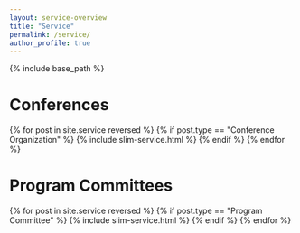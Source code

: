 ```yaml
---
layout: service-overview
title: "Service"
permalink: /service/
author_profile: true
---
```


{% include base_path %}



Conferences 
========
{% for post in site.service reversed %}
  {% if post.type == "Conference Organization" %}
    {% include slim-service.html %}
  {% endif %}
{% endfor %}

Program Committees
========

{% for post in site.service reversed %}
  {% if post.type == "Program Committee" %}
    {% include slim-service.html %}
  {% endif %}
{% endfor %}
